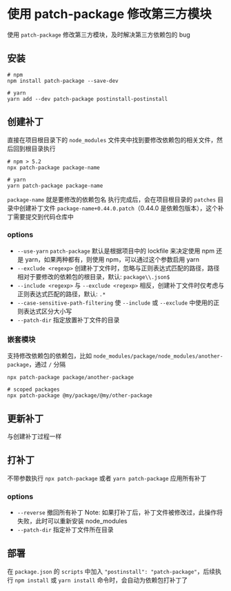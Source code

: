 # 使用 patch-package 修改第三方模块

使用 `patch-package` 修改第三方模块，及时解决第三方依赖包的 bug

## 安装

```
# npm
npm install patch-package --save-dev

# yarn
yarn add --dev patch-package postinstall-postinstall
```

## 创建补丁

直接在项目根目录下的 `node_modules` 文件夹中找到要修改依赖包的相关文件，然后回到根目录执行

```
# npm > 5.2
npx patch-package package-name

# yarn 
yarn patch-package package-name
```

`package-name` 就是要修改的依赖包名
执行完成后，会在项目根目录的 `patches` 目录中创建补丁文件 `package-name+0.44.0.patch`（0.44.0 是依赖包版本），这个补丁需要提交到代码仓库中

### options

- `--use-yarn`
  `patch-package` 默认是根据项目中的 lockfile 来决定使用 npm 还是 yarn，如果两种都有，则使用 npm，可以通过这个参数启用 yarn
- `--exclude <regexp>`
  创建补丁文件时，忽略与正则表达式匹配的路径，路径相对于要修改的依赖包的根目录，默认: `package\\.json$`
- `--include <regexp>`
  与 `--exclude <regexp>` 相反，创建补丁文件时仅考虑与正则表达式匹配的路径，默认: `.*`
- `--case-sensitive-path-filtering`
  使 `--include` 或 `--exclude` 中使用的正则表达式区分大小写
- `--patch-dir`
  指定放置补丁文件的目录

### 嵌套模块

支持修改依赖包的依赖包，比如 `node_modules/package/node_modules/another-package`，通过 `/` 分隔

```
npx patch-package package/another-package

# scoped packages
npx patch-package @my/package/@my/other-package
```

## 更新补丁

与创建补丁过程一样

## 打补丁

不带参数执行 `npx patch-package` 或者 `yarn patch-package` 应用所有补丁

### options

- `--reverse`
  撤回所有补丁
  Note: 如果打补丁后，补丁文件被修改过，此操作将失败，此时可以重新安装 node_modules
- `--patch-dir`
  指定补丁文件所在目录

## 部署

在 `package.json` 的 `scripts` 中加入 `"postinstall": "patch-package"`，后续执行 `npm install` 或 `yarn install` 命令时，会自动为依赖包打补丁了